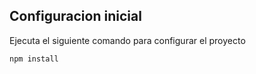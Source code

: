 ## Configuracion inicial

Ejecuta el siguiente comando para configurar el proyecto

```
npm install
```

